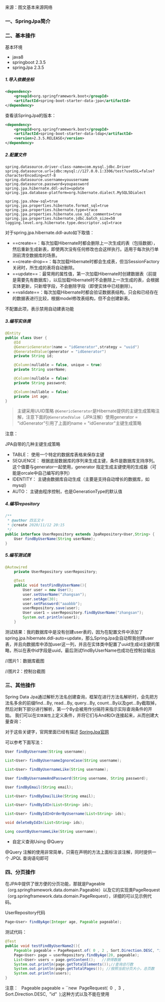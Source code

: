 来源：图文基本来源网络

### 一、SpringJpa简介





### 二、基本操作

基本环境

- java8
- springboot 2.3.5
- springJpa 2.3.5

##### 1.导入依赖坐标

```xml
<dependency>
    <groupId>org.springframework.boot</groupId>
    <artifactId>spring-boot-starter-data-jpa</artifactId>
</dependency>
```

查看该SpringJpa的版本：

```xml
<dependency>
    <groupId>org.springframework.boot</groupId>
    <artifactId>spring-boot-starter-data-ldap</artifactId>
    <version>2.3.5.RELEASE</version>
</dependency>
```

##### 2.配置文件

```properties
spring.datasource.driver-class-name=com.mysql.jdbc.Driver
spring.datasource.url=jdbc:mysql://127.0.0.1:3306/test?useSSL=false?characterEncoding=utf-8 
spring.datasource.username=youusername
spring.datasource.password=youpassword
spring.jpa.hibernate.ddl-auto=update
spring.jpa.database-platform=org.hibernate.dialect.MySQL5Dialect

spring.jpa.show-sql=true
spring.jpa.properties.hibernate.format_sql=true
spring.jpa.properties.hibernate.type=trace
spring.jpa.properties.hibernate.use_sql_comments=true
spring.jpa.properties.hibernate.jdbc.batch_size=50
logging.level.org.hibernate.type.descriptor.sql=trace
```

对于spring.jpa.hibernate.ddl-auto如下取值：

- ==create==：每次加载Hibernate时都会删除上一次生成的表（包括数据），然后重新生成新表，即使两次没有任何修改也会这样执行。适用于每次执行单测前清空数据库的场景。
- ==create-drop==：每次加载Hibernate时都会生成表，但当SessionFactory关闭时，所生成的表将自动删除。
- ==update==：最常用的属性值，第一次加载Hibernate时创建数据表（前提是需要先有数据库），以后加载Hibernate时不会删除上一次生成的表，会根据实体更新，只新增字段，不会删除字段（即使实体中已经删除）。
- ==validate==：每次加载Hibernate时都会验证数据表结构，只会和已经存在的数据表进行比较，根据model修改表结构，但不会创建新表。

不配置此项，表示禁用自动建表功能

##### 3.编写实体类

```java
@Entity
public class User {
    @Id
    @GenericGenerator(name = "idGenerator",strategy = "uuid")
    @GeneratedValue(generator = "idGenerator")
    private String id;

    @Column(nullable = false, unique = true)
    private String userName;

    @Column(nullable = false)
    private String password;

    @Column(nullable = false)
    private int age;
}
```

> 主键采用UUID策略
>  `@GenericGenerator`是Hibernate提供的主键生成策略注解，注意下面的`@GeneratedValue`（JPA注解）使用generator = "idGenerator"引用了上面的name = "idGenerator"主键生成策略

注意：

JPA自带的几种主键生成策略

* TABLE： 使用一个特定的数据库表格来保存主键
* SEQUENCE： 根据底层数据库的序列来生成主键，条件是数据库支持序列。这个值要与generator一起使用，generator 指定生成主键使用的生成器（可能是orcale中自己编写的序列）
* IDENTITY： 主键由数据库自动生成（主要是支持自动增长的数据库，如mysql）
* AUTO： 主键由程序控制，也是GenerationType的默认值

##### 4.编写repository

```java
/**
 * @author 四五又十
 * @create 2020/11/12 20:15
 */
public interface UserRepository extends JpaRepository<User,String> {
    User findByUserName(String userName);
}

```

##### 5.编写测试类

```java
@Autowired
    private UserRepository userRepository;

    @Test
    public void testFindByUserName(){
        User user = new User();
        user.setUserName("zhangsan");
        user.setAge(30);
        user.setPassword("aaabbb");
        userRepository.save(user);
        User user1 = userRepository.findByUserName("zhangsan");
        System.out.println(user1);
    }
```

测试结果：我的数据库中是没有创建user表的，因为在配置文件中添加了spring.jpa.hibernate.ddl-auto=update，那么SpringJpa会自动帮我创建user表，并且向数据库中添加user这一列，并且在实体类中配置了uuid生成id主键的策略，所以在表中id字段是uuid，最后测试findByUserName也成功在控制台输出

//图片1：数据库截图

//图片2：控制台截图

### 三、其他操作

Spring Data Jpa通过解析方法名创建查询，框架在进行方法名解析时，会先把方法名多余的前缀find…By, read…By, query…By, count…By以及get…By截取掉，然后对剩下部分进行解析，第一个By会被用作分隔符来指示实际查询条件的开始。 我们可以在`实体属性`上定义条件，并将它们与And和Or连接起来，从而创建大量查询：

对于这些关键字，官网里面已经有描述 [SpringJpa官网](https://docs.spring.io/spring-data/jpa/docs/current/reference/html/#repositories.query-methods.query-property-expressions)

可以参考下面写法：

```java
User findByUsername(String username);

List<User> findByUsernameIgnoreCase(String username);

List<User> findByUsernameLike(String username);

User findByUsernameAndPassword(String username, String password);

User findByEmail(String email);

List<User> findByEmailLike(String email);

List<User> findByIdIn(List<String> ids);

List<User> findByIdInOrderByUsername(List<String> ids);

void deleteByIdIn(List<String> ids);

Long countByUsernameLike(String username);
```

- 自定义查询Using @Query

@Query 注解的使用非常简单，只需在声明的方法上面标注该注解，同时提供一个 JPQL 查询语句即可

### 四、分页操作

在JPA中提供了很方便的分页功能，那就是Pageable（org.springframework.data.domain.Pageable）以及它的实现类PageRequest（org.springframework.data.domain.PageRequest），详细的可以见示例代码。

UserRepository代码

```java
Page<User> findByAge(Integer age, Pageable pageable);
```

测试代码：

```java
@Test
public void testFindByUserName2(){
    Pageable pageable = PageRequest.of( 0 , 2 , Sort.Direction.DESC, "id");
    Page<User> page = userRepository.findByAge(20, pageable);
    List<User> users = page.getContent();   //获得数据
    System.out.println(page.getTotalElements());//查询总行数
    System.out.println(page.getTotalPages()); //按照当前分页大小，总页数
    System.out.println(users);
}
```

注意： ` `Pageable pageable = ``new` `PageRequest(` `0` `,` `3` `, Sort.Direction.DESC,` `"id"` `);这种方式以及不能在使用